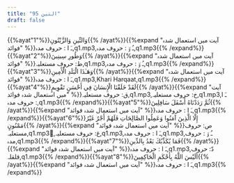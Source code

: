 ```yaml
---
title: "95 التين"
draft: false
---
```

 {{%ayat"1"%}}وَالتِّينِ وَالزَّيْتُونِ{{% /ayat%}}{{%expand "آیت میں استعمال شدہ فوائد" %}}ـَ ا :  حروف مدہ,q1.mp3,ـُ و٘ :  حروف مدہ,q1.mp3{{% /expand%}}{{%ayat"2"%}}وَطُورِ سِينِينَ{{% /ayat%}}{{%expand "آیت میں استعمال شدہ فوائد" %}}ط: حروف مستعلیہ,q1.mp3,ـُ و٘ :  حروف مدہ,q1.mp3{{% /expand%}}{{%ayat"3"%}}وَهَـٰذَا الْبَلَدِ الْأَمِينِ{{% /ayat%}}{{%expand "آیت میں استعمال شدہ فوائد" %}}ـَ ا :  حروف مدہ,q1.mp3,Khari Harqaat,q1.mp3{{% /expand%}}{{%ayat"4"%}}لَقَدْ خَلَقْنَا الْإِنسَانَ فِي أَحْسَنِ تَقْوِيمٍ{{% /ayat%}}{{%expand "آیت میں استعمال شدہ فوائد" %}}ق: حروف مستعلیہ,q1.mp3,خ: حروف مستعلیہ,q1.mp3,ـَ ا :  حروف مدہ,q1.mp3{{% /expand%}}{{%ayat"5"%}}ثُمَّ رَدَدْنَاهُ أَسْفَلَ سَافِلِينَ{{% /ayat%}}{{%expand "آیت میں استعمال شدہ فوائد" %}}ـَ ا :  حروف مدہ,q1.mp3{{% /expand%}}{{%ayat"6"%}}إِلَّا الَّذِينَ آمَنُوا وَعَمِلُوا الصَّالِحَاتِ فَلَهُمْ أَجْرٌ غَيْرُ مَمْنُونٍ{{% /ayat%}}{{%expand "آیت میں استعمال شدہ فوائد" %}}ص: حروف مستعلیہ,q1.mp3,ُغ: حروف مستعلیہ,q1.mp3,ـَ ا :  حروف مدہ,q1.mp3,ـُ و٘ :  حروف مدہ,q1.mp3{{% /expand%}}{{%ayat"7"%}}فَمَا يُكَذِّبُكَ بَعْدُ بِالدِّينِ{{% /ayat%}}{{%expand "آیت میں استعمال شدہ فوائد" %}}ـَ ا :  حروف مدہ,q1.mp3,دّ: حروف قلقلہ,q1.mp3{{% /expand%}}{{%ayat"8"%}}أَلَيْسَ اللَّهُ بِأَحْكَمِ الْحَاكِمِينَ{{% /ayat%}}{{%expand "آیت میں استعمال شدہ فوائد" %}}ـَ ا :  حروف مدہ,q1.mp3{{% /expand%}}